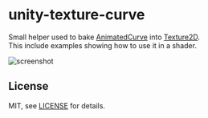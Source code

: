 unity-texture-curve
==========

Small helper used to bake [AnimatedCurve](https://docs.unity3d.com/ScriptReference/AnimationCurve.html) into [Texture2D](https://docs.unity3d.com/ScriptReference/Texture2D.html). <br>
This include examples showing how to use it in a shader.

![screenshot](Screenshots/screen0.gif)

License
-------

MIT, see [LICENSE](LICENSE) for details.
